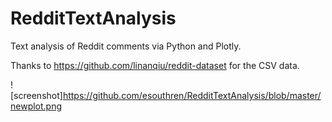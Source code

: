 # RedditTextAnalysis
Text analysis of Reddit comments via Python and Plotly. 

Thanks to https://github.com/linanqiu/reddit-dataset for the CSV data.

![screenshot]https://github.com/esouthren/RedditTextAnalysis/blob/master/newplot.png
